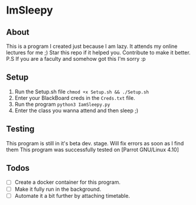 # ImSleepy

## About
This is a program I created just because I am lazy.
It attends my online lectures for me ;)
Star this repo if it helped you. 
Contribute to make it better.
P.S If you are a faculty and somehow got this I'm sorry :p

## Setup
1. Run the Setup.sh file ```chmod +x Setup.sh && ./Setup.sh```
2. Enter your BlackBoard creds in the ```Creds.txt``` file.
3. Run the program ```python3 IamSleepy.py```
4. Enter the class you wanna attend and then sleep ;)

## Testing
This program is still in it's beta dev. stage. 
Will fix errors as soon as I find them
This program was successfully tested on [Parrot GNU/Linux 4.10]

## Todos
- [ ] Create a docker container for this program.
- [ ] Make it fully run in the background.
- [ ] Automate it a bit further by attaching timetable.
